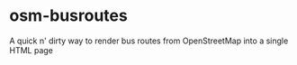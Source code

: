 osm-busroutes
=============

A quick n' dirty way to render bus routes from OpenStreetMap into a single HTML page
